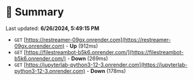 # 📖 Summary
Last updated: **6/26/2024, 5:49:15 PM**

- `GET` [https://restreamer-09gx.onrender.com](https://restreamer-09gx.onrender.com) - **Up** (912ms)
- `GET` [https://filestreambot-b5k6.onrender.com/](https://filestreambot-b5k6.onrender.com/) - **Down** (269ms)
- `GET` [https://jupyterlab-python3-12-3.onrender.com](https://jupyterlab-python3-12-3.onrender.com) - **Down** (178ms)
